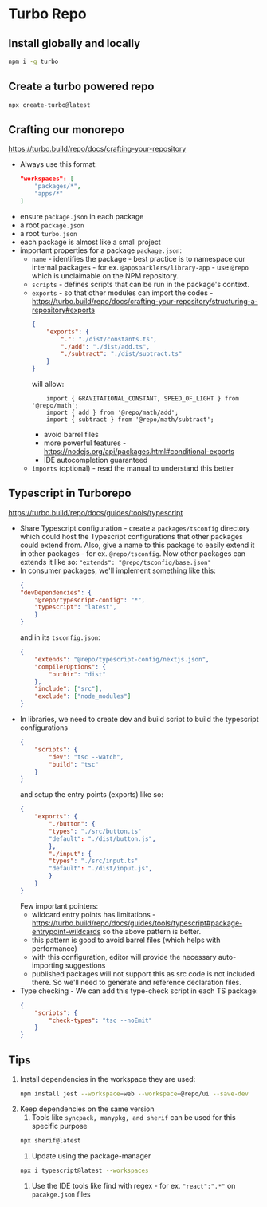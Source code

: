 # Turbo Repo

## Install globally and locally
```sh
npm i -g turbo
```

## Create a turbo powered repo
```sh
npx create-turbo@latest
```

## Crafting our monorepo
https://turbo.build/repo/docs/crafting-your-repository
- Always use this format:
    ```json
    "workspaces": [
        "packages/*",
        "apps/*"
    ]
    ```
- ensure `package.json` in each package
- a root `package.json`
- a root `turbo.json`
- each package is almost like a small project 
- important properties for a package `package.json`:
    - `name` - identifies the package - best practice is to namespace our internal packages - for ex. `@appsparklers/library-app` - use `@repo` which is unclaimable on the NPM repository.
    - `scripts` - defines scripts that can be run in the package's context.
    - `exports` - so that other modules can import the codes - https://turbo.build/repo/docs/crafting-your-repository/structuring-a-repository#exports 
        ```json
        {
            "exports": {
                ".": "./dist/constants.ts",
                "./add": "./dist/add.ts",
                "./subtract": "./dist/subtract.ts"
            }
        }
        ```
        will allow:
        ```tsx
            import { GRAVITATIONAL_CONSTANT, SPEED_OF_LIGHT } from '@repo/math';
            import { add } from '@repo/math/add';
            import { subtract } from '@repo/math/subtract';
        ```
        - avoid barrel files
        - more powerful features - https://nodejs.org/api/packages.html#conditional-exports
        - IDE autocompletion guaranteed
    - `imports` (optional) - read the manual to understand this better

## Typescript in Turborepo
https://turbo.build/repo/docs/guides/tools/typescript
- Share Typescript configuration - create a `packages/tsconfig` directory which could host the Typescript configurations that other packages could extend from.  Also, give a name to this package to easily extend it in other packages - for ex. `@repo/tsconfig`.  Now other packages can extends it like so: `"extends": "@repo/tsconfig/base.json"`
- In consumer packages, we'll implement something like this:
    ```json
    {
    "devDependencies": {
        "@repo/typescript-config": "*",
        "typescript": "latest",
        }
    }
    ```
    and in its `tsconfig.json`:
    ```json
    {
        "extends": "@repo/typescript-config/nextjs.json",
        "compilerOptions": {
            "outDir": "dist"
        },
        "include": ["src"],
        "exclude": ["node_modules"]
    }
    ```
- In libraries, we need to create dev and build script to build the typescript configurations
    ```json
    {
        "scripts": {
            "dev": "tsc --watch",
            "build": "tsc"
        }
    }
    ```
    and setup the entry points (exports) like so:
    ```json
    {
        "exports": {
            "./button": {
            "types": "./src/button.ts"
            "default": "./dist/button.js",
            },
            "./input": {
            "types": "./src/input.ts"
            "default": "./dist/input.js",
            }
        }
    }
    ```
    Few important pointers:
    - wildcard entry points has limitations - https://turbo.build/repo/docs/guides/tools/typescript#package-entrypoint-wildcards so the above pattern is better.
    - this pattern is good to avoid barrel files (which helps with performance)
    - with this configuration, editor will provide the necessary auto-importing suggestions
    - published packages will not support this as src code is not included there.  So we'll need to generate and reference declaration files.
- Type checking - We can add this type-check script in each TS package:
    ```json
    {
        "scripts": {
            "check-types": "tsc --noEmit"
        }
    }
    ```



## Tips
1. Install dependencies in the workspace they are used:
    ```sh
    npm install jest --workspace=web --workspace=@repo/ui --save-dev
    ```
1. Keep dependencies on the same version
    1. Tools like `syncpack, manypkg, and sherif` can be used for this specific purpose
    ```sh
    npx sherif@latest
    ```
    1. Update using the package-manager
    ```sh
    npx i typescript@latest --workspaces
    ```
    1. Use the IDE tools like find with regex - for ex. `"react":".*"` on `pacakge.json` files

